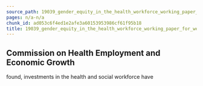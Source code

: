 ```yaml
---
source_path: 19039_gender_equity_in_the_health_workforce_working_paper_for_web_pdf.md
pages: n/a-n/a
chunk_id: ad053c6f4ed1e2afe3a60153953986cf61f95b18
title: 19039_gender_equity_in_the_health_workforce_working_paper_for_web_pdf
---
```

## Commission on Health Employment and Economic Growth

found, investments in the health and social workforce have
